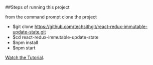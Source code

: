 ##Steps of running this project

from the command prompt clone the project

* $git clone https://github.com/techsithgit/react-redux-immutable-update-state.git
* $cd react-redux-immutable-update-state
* $npm install
* $npm start

[Watch the Tutorial]().
